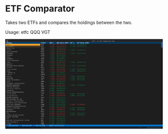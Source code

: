 # ETF Comparator

Takes two ETFs and compares the holdings between the two.

Usage: etfc QQQ VGT

![](https://raw.githubusercontent.com/goodCoderXD/etfc/main/Screenshot%20from%202023-12-20%2010-18-12.png)
